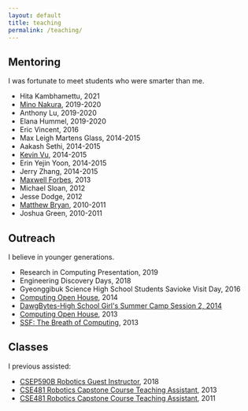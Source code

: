 ```yaml
---
layout: default
title: teaching
permalink: /teaching/
---
```


## Mentoring

I was fortunate to meet students who were smarter than me.

* Hita Kambhamettu, 2021
* [Mino Nakura](https://www.linkedin.com/in/nakuram/), 2019-2020
* Anthony Lu, 2019-2020
* Elana Hummel, 2019-2020
* Eric Vincent, 2016
* Max Leigh Martens Glass, 2014-2015
* Aakash Sethi, 2014-2015
* [Kevin Vu](https://www.linkedin.com/in/kevinmvu/), 2014-2015
* Erin Yejin Yoon, 2014-2015
* Jerry Zhang, 2014-2015
* [Maxwell Forbes](https://maxwellforbes.com/), 2013
* Michael Sloan, 2012
* Jesse Dodge, 2012
* [Matthew Bryan](https://www.linkedin.com/in/matthew-bryan-5b3663139/), 2010-2011
* Joshua Green, 2010-2011

## Outreach

I believe in younger generations.

* Research in Computing Presentation, 2019
* Engineering Discovery Days, 2018
* Gyeonggibuk Science High School Students Savioke Visit Day, 2016
* [Computing Open House](https://www.facebook.com/media/set/?set=a.937550346273223.1073741871.416582038370059), 2014
* [DawgBytes-High School Girl's Summer Camp Session 2, 2014](https://www.facebook.com/media/set/?set=a.631276730233921.1073741834.416582038370059)
* [Computing Open House](https://www.facebook.com/media/set/?set=a.726019964092930.1073741852.416582038370059&type=1), 2013
* [SSF: The Breath of Computing](https://www.facebook.com/media/set/?set=a.631276730233921.1073741834.416582038370059&type=3), 2013

## Classes

I previous assisted:

* [CSEP590B Robotics Guest Instructor](https://courses.cs.washington.edu/courses/csep590b/18sp/), 2018
* [CSE481 Robotics Capstone Course Teaching Assistant](http://courses.cs.washington.edu/courses/cse481c/13au/), 2013
* [CSE481 Robotics Capstone Course Teaching Assistant](http://courses.cs.washington.edu/courses/cse481c/11au/), 2011
